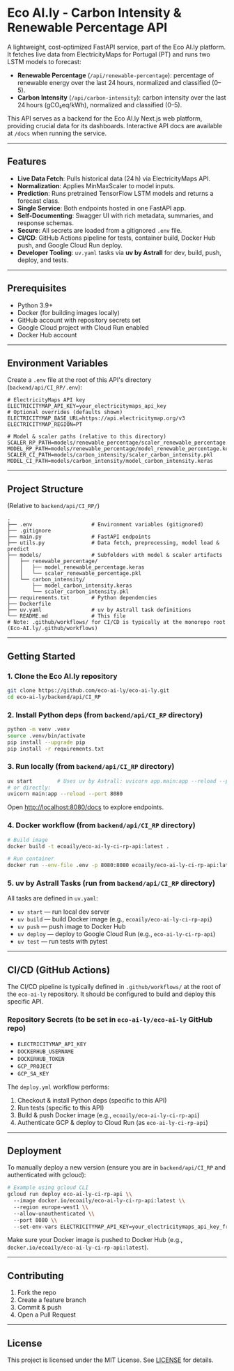 # Eco AI.ly - Carbon Intensity & Renewable Percentage API

A lightweight, cost-optimized FastAPI service, part of the Eco AI.ly platform. It fetches live data from ElectricityMaps for Portugal (PT) and runs two LSTM models to forecast:

* **Renewable Percentage** (`/api/renewable-percentage`): percentage of renewable energy over the last 24 hours, normalized and classified (0–5).
* **Carbon Intensity** (`/api/carbon-intensity`): carbon intensity over the last 24 hours (gCO₂eq/kWh), normalized and classified (0–5).

This API serves as a backend for the Eco AI.ly Next.js web platform, providing crucial data for its dashboards.
Interactive API docs are available at `/docs` when running the service.

---

## Features

* **Live Data Fetch**: Pulls historical data (24 h) via ElectricityMaps API.
* **Normalization**: Applies MinMaxScaler to model inputs.
* **Prediction**: Runs pretrained TensorFlow LSTM models and returns a forecast class.
* **Single Service**: Both endpoints hosted in one FastAPI app.
* **Self-Documenting**: Swagger UI with rich metadata, summaries, and response schemas.
* **Secure**: All secrets are loaded from a gitignored `.env` file.
* **CI/CD**: GitHub Actions pipeline for tests, container build, Docker Hub push, and Google Cloud Run deploy.
* **Developer Tooling**: `uv.yaml` tasks via **uv by Astrall** for dev, build, push, deploy, and tests.

---

## Prerequisites

* Python 3.9+
* Docker (for building images locally)
* GitHub account with repository secrets set
* Google Cloud project with Cloud Run enabled
* Docker Hub account

---

## Environment Variables

Create a `.env` file at the root of this API's directory (`backend/api/CI_RP/.env`):

```dotenv
# ElectricityMaps API key
ELECTRICITYMAP_API_KEY=your_electricitymaps_api_key
# Optional overrides (defaults shown)
ELECTRICITYMAP_BASE_URL=https://api.electricitymap.org/v3
ELECTRICITYMAP_REGION=PT

# Model & scaler paths (relative to this directory)
SCALER_RP_PATH=models/renewable_percentage/scaler_renewable_percentage.pkl
MODEL_RP_PATH=models/renewable_percentage/model_renewable_percentage.keras
SCALER_CI_PATH=models/carbon_intensity/scaler_carbon_intensity.pkl
MODEL_CI_PATH=models/carbon_intensity/model_carbon_intensity.keras
```

---

## Project Structure

(Relative to `backend/api/CI_RP/`)
```
.
├── .env                   # Environment variables (gitignored)
├── .gitignore
├── main.py                # FastAPI endpoints
├── utils.py               # Data fetch, preprocessing, model load & predict
├── models/                # Subfolders with model & scaler artifacts
│   ├── renewable_percentage/
│   │   ├── model_renewable_percentage.keras
│   │   └── scaler_renewable_percentage.pkl
│   └── carbon_intensity/
│       ├── model_carbon_intensity.keras
│       └── scaler_carbon_intensity.pkl
├── requirements.txt       # Python dependencies
├── Dockerfile
├── uv.yaml                # uv by Astrall task definitions
└── README.md              # This file
# Note: .github/workflows/ for CI/CD is typically at the monorepo root (Eco-AI.ly/.github/workflows)
```

---

## Getting Started

### 1. Clone the Eco AI.ly repository

```bash
git clone https://github.com/eco-ai-ly/eco-ai-ly.git
cd eco-ai-ly/backend/api/CI_RP
```

### 2. Install Python deps (from `backend/api/CI_RP` directory)

```bash
python -m venv .venv
source .venv/bin/activate
pip install --upgrade pip
pip install -r requirements.txt
```

### 3. Run locally (from `backend/api/CI_RP` directory)

```bash
uv start        # Uses uv by Astrall: uvicorn app.main:app --reload --port 8080
# or directly:
uvicorn main:app --reload --port 8080
```

Open [http://localhost:8080/docs](http://localhost:8080/docs) to explore endpoints.

### 4. Docker workflow (from `backend/api/CI_RP` directory)

```bash
# Build image
docker build -t ecoaily/eco-ai-ly-ci-rp-api:latest .

# Run container
docker run --env-file .env -p 8080:8080 ecoaily/eco-ai-ly-ci-rp-api:latest
```

### 5. uv by Astrall Tasks (run from `backend/api/CI_RP` directory)

All tasks are defined in `uv.yaml`:

* `uv start`  — run local dev server
* `uv build`  — build Docker image (e.g., `ecoaily/eco-ai-ly-ci-rp-api`)
* `uv push`   — push image to Docker Hub
* `uv deploy` — deploy to Google Cloud Run (e.g., `eco-ai-ly-ci-rp-api`)
* `uv test`   — run tests with pytest

---

## CI/CD (GitHub Actions)

The CI/CD pipeline is typically defined in `.github/workflows/` at the root of the `eco-ai-ly` repository. It should be configured to build and deploy this specific API.

### Repository Secrets (to be set in `eco-ai-ly/eco-ai-ly` GitHub repo)

* `ELECTRICITYMAP_API_KEY`
* `DOCKERHUB_USERNAME`
* `DOCKERHUB_TOKEN`
* `GCP_PROJECT`
* `GCP_SA_KEY`

The `deploy.yml` workflow performs:

1. Checkout & install Python deps (specific to this API)
2. Run tests (specific to this API)
3. Build & push Docker image (e.g., `ecoaily/eco-ai-ly-ci-rp-api`)
4. Authenticate GCP & deploy to Cloud Run (as `eco-ai-ly-ci-rp-api`)

---

## Deployment

To manually deploy a new version (ensure you are in `backend/api/CI_RP` and authenticated with gcloud):

```bash
# Example using gcloud CLI
gcloud run deploy eco-ai-ly-ci-rp-api \\
  --image docker.io/ecoaily/eco-ai-ly-ci-rp-api:latest \\
  --region europe-west1 \\
  --allow-unauthenticated \\
  --port 8080 \\
  --set-env-vars ELECTRICITYMAP_API_KEY=your_electricitymaps_api_key_from_secret_manager # Or other env vars
```
Make sure your Docker image is pushed to Docker Hub (e.g., `docker.io/ecoaily/eco-ai-ly-ci-rp-api:latest`).

---

## Contributing

1. Fork the repo
2. Create a feature branch
3. Commit & push
4. Open a Pull Request

---

## License

This project is licensed under the MIT License. See [LICENSE](LICENSE) for details.
